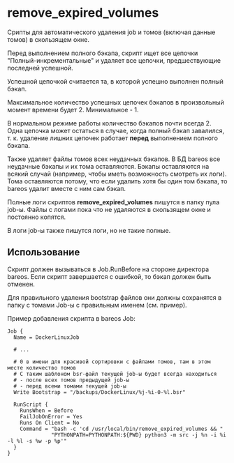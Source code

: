 # remove_expired_volumes

Срипты для автоматического удаления job и томов (включая данные томов) в скользящем окне.

Перед выполнением полного бэкапа, скрипт ищет все цепочки "Полный-инкрементальные" и удаляет
все цепочки, предшествующие последней успешной.

Успешной цепочкой считается та, в которой успешно выполнен полный бэкап.

Максимальное количество успешных цепочек бэкапов в произвольный момент времени будет 2. Минимальное - 1.

В нормальном режиме работы количество бэкапов почти всегда 2. Одна цепочка может остаться в случае,
когда полный бэкап завалился, т. к. удаление лишних цепочек работает **перед** выполнением полного бэкапа.

Также удаляет файлы томов всех неудачных бэкапов. В БД bareos все неудачные бэкапы и их тома
оставляются. Бэкапы оставляются на всякий случай (например, чтобы иметь возможность смотреть их
логи). Тома оставляются потому, что если удалить хотя бы один том бэкапа, то bareos удалит
вместе с ним сам бэкап.

Полные логи скриптов **remove_expired_volumes** пишутся в папку пула job-ы. Файлы с логами пока
что не удаляются в скользящем окне и постоянно копятся.

В логи job-ы также пишутся логи, но не такие полные.


## Использование

Скрипт должен вызываться в Job.RunBefore на стороне директора bareos. Если скрипт завершается
с ошибкой, то бэкап должен быть отменен.

Для правильного удаления bootstrap файлов они должны сохранятся в папку с томами Job-ы с
правильным именем (см. пример).

Пример добавления скрипта в bareos Job:

```nginx
Job {
  Name = DockerLinuxJob

  # ...

  # 0 в имени для красивой сортировки с файлами томов, там в этом месте количество томов
  # С таким шаблоном bsr-файл текущей job-ы будет всегда находиться
  # - после всех томов предыдущей job-ы
  # - перед всеми томами текущей job-ы
  Write Bootstrap = "/backups/DockerLinux/%j-%i-0-%l.bsr"

  RunScript {
    RunsWhen = Before
    FailJobOnError = Yes
    Runs On Client = No
    Command = "bash -c 'cd /usr/local/bin/remove_expired_volumes && "
              "PYTHONPATH=PYTHONPATH:${PWD} python3 -m src -j %n -i %i -l %l -s %w -p %p'"
  }
}
```
